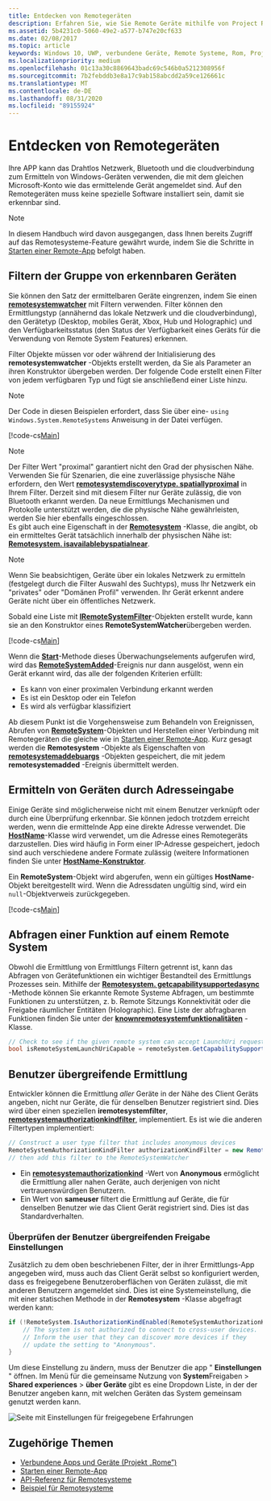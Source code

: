 ```yaml
---
title: Entdecken von Remotegeräten
description: Erfahren Sie, wie Sie Remote Geräte mithilfe von Project Rom aus Ihrer APP ermitteln.
ms.assetid: 5b4231c0-5060-49e2-a577-b747e20cf633
ms.date: 02/08/2017
ms.topic: article
keywords: Windows 10, UWP, verbundene Geräte, Remote Systeme, Rom, Project Rom
ms.localizationpriority: medium
ms.openlocfilehash: 01c13a30c8869643badc69c546b0a5212308956f
ms.sourcegitcommit: 7b2febddb3e8a17c9ab158abcdd2a59ce126661c
ms.translationtype: MT
ms.contentlocale: de-DE
ms.lasthandoff: 08/31/2020
ms.locfileid: "89155924"
---
```

# <a name="discover-remote-devices"></a>Entdecken von Remotegeräten
Ihre APP kann das Drahtlos Netzwerk, Bluetooth und die cloudverbindung zum Ermitteln von Windows-Geräten verwenden, die mit dem gleichen Microsoft-Konto wie das ermittelende Gerät angemeldet sind. Auf den Remotegeräten muss keine spezielle Software installiert sein, damit sie erkennbar sind.

> [!NOTE]
> In diesem Handbuch wird davon ausgegangen, dass Ihnen bereits Zugriff auf das Remotesysteme-Feature gewährt wurde, indem Sie die Schritte in [Starten einer Remote-App](launch-a-remote-app.md) befolgt haben.

## <a name="filter-the-set-of-discoverable-devices"></a>Filtern der Gruppe von erkennbaren Geräten
Sie können den Satz der ermittelbaren Geräte eingrenzen, indem Sie einen [**remotesystemwatcher**](/uwp/api/Windows.System.RemoteSystems.RemoteSystemWatcher) mit Filtern verwenden. Filter können den Ermittlungstyp (annähernd das lokale Netzwerk und die cloudverbindung), den Gerätetyp (Desktop, mobiles Gerät, Xbox, Hub und Holographic) und den Verfügbarkeitsstatus (den Status der Verfügbarkeit eines Geräts für die Verwendung von Remote System Features) erkennen.

Filter Objekte müssen vor oder während der Initialisierung des **remotesystemwatcher** -Objekts erstellt werden, da Sie als Parameter an ihren Konstruktor übergeben werden. Der folgende Code erstellt einen Filter von jedem verfügbaren Typ und fügt sie anschließend einer Liste hinzu.

> [!NOTE]
> Der Code in diesen Beispielen erfordert, dass Sie über eine- `using Windows.System.RemoteSystems` Anweisung in der Datei verfügen.

[!code-cs[Main](./code/DiscoverDevices/MainPage.xaml.cs#SnippetMakeFilterList)]

> [!NOTE]
> Der Filter Wert "proximal" garantiert nicht den Grad der physischen Nähe. Verwenden Sie für Szenarien, die eine zuverlässige physische Nähe erfordern, den Wert [**remotesystemdiscoverytype. spatiallyproximal**](/uwp/api/windows.system.remotesystems.remotesystemdiscoverytype) in Ihrem Filter. Derzeit sind mit diesem Filter nur Geräte zulässig, die von Bluetooth erkannt werden. Da neue Ermittlungs Mechanismen und Protokolle unterstützt werden, die die physische Nähe gewährleisten, werden Sie hier ebenfalls eingeschlossen.  
Es gibt auch eine Eigenschaft in der [**Remotesystem**](/uwp/api/Windows.System.RemoteSystems.RemoteSystem) -Klasse, die angibt, ob ein ermitteltes Gerät tatsächlich innerhalb der physischen Nähe ist: [**Remotesystem. isavailablebyspatialnear**](/uwp/api/Windows.System.RemoteSystems.RemoteSystem.IsAvailableByProximity).

> [!NOTE]
> Wenn Sie beabsichtigen, Geräte über ein lokales Netzwerk zu ermitteln (festgelegt durch die Filter Auswahl des Suchtyps), muss Ihr Netzwerk ein "privates" oder "Domänen Profil" verwenden. Ihr Gerät erkennt andere Geräte nicht über ein öffentliches Netzwerk.

Sobald eine Liste mit [**IRemoteSystemFilter**](/uwp/api/Windows.System.RemoteSystems.IRemoteSystemFilter)-Objekten erstellt wurde, kann sie an den Konstruktor eines **RemoteSystemWatcher**übergeben werden.

[!code-cs[Main](./code/DiscoverDevices/MainPage.xaml.cs#SnippetCreateWatcher)]

Wenn die [**Start**](/uwp/api/windows.system.remotesystems.remotesystemwatcher.start)-Methode dieses Überwachungselements aufgerufen wird, wird das [**RemoteSystemAdded**](/uwp/api/windows.system.remotesystems.remotesystemwatcher.remotesystemadded)-Ereignis nur dann ausgelöst, wenn ein Gerät erkannt wird, das alle der folgenden Kriterien erfüllt:
* Es kann von einer proximalen Verbindung erkannt werden
* Es ist ein Desktop oder ein Telefon
* Es wird als verfügbar klassifiziert

Ab diesem Punkt ist die Vorgehensweise zum Behandeln von Ereignissen, Abrufen von [**RemoteSystem**](/uwp/api/Windows.System.RemoteSystems.RemoteSystem)-Objekten und Herstellen einer Verbindung mit Remotegeräten die gleiche wie in [Starten einer Remote-App](launch-a-remote-app.md). Kurz gesagt werden die **Remotesystem** -Objekte als Eigenschaften von [**remotesystemaddebuargs**](/uwp/api/Windows.System.RemoteSystems.RemoteSystemAddedEventArgs) -Objekten gespeichert, die mit jedem **remotesystemadded** -Ereignis übermittelt werden.

## <a name="discover-devices-by-address-input"></a>Ermitteln von Geräten durch Adresseingabe
Einige Geräte sind möglicherweise nicht mit einem Benutzer verknüpft oder durch eine Überprüfung erkennbar. Sie können jedoch trotzdem erreicht werden, wenn die ermittelnde App eine direkte Adresse verwendet. Die [**HostName**](/uwp/api/windows.networking.hostname)-Klasse wird verwendet, um die Adresse eines Remotegeräts darzustellen. Dies wird häufig in Form einer IP-Adresse gespeichert, jedoch sind auch verschiedene andere Formate zulässig (weitere Informationen finden Sie unter [**HostName-Konstruktor**](/uwp/api/windows.networking.hostname.-ctor).

Ein **RemoteSystem**-Objekt wird abgerufen, wenn ein gültiges **HostName**-Objekt bereitgestellt wird. Wenn die Adressdaten ungültig sind, wird ein `null`-Objektverweis zurückgegeben.

[!code-cs[Main](./code/DiscoverDevices/MainPage.xaml.cs#SnippetFindByHostName)]

## <a name="querying-a-capability-on-a-remote-system"></a>Abfragen einer Funktion auf einem Remote System

Obwohl die Ermittlung von Ermittlungs Filtern getrennt ist, kann das Abfragen von Gerätefunktionen ein wichtiger Bestandteil des Ermittlungs Prozesses sein. Mithilfe der [**Remotesystem. getcapabilitysupportedasync**](/uwp/api/windows.system.remotesystems.remotesystem.GetCapabilitySupportedAsync) -Methode können Sie erkannte Remote Systeme Abfragen, um bestimmte Funktionen zu unterstützen, z. b. Remote Sitzungs Konnektivität oder die Freigabe räumlicher Entitäten (Holographic). Eine Liste der abfragbaren Funktionen finden Sie unter der [**knownremotesystemfunktionalitäten**](/uwp/api/windows.system.remotesystems.knownremotesystemcapabilities) -Klasse.

```csharp
// Check to see if the given remote system can accept LaunchUri requests
bool isRemoteSystemLaunchUriCapable = remoteSystem.GetCapabilitySupportedAsync(KnownRemoteSystemCapabilities.LaunchUri);
```

## <a name="cross-user-discovery"></a>Benutzer übergreifende Ermittlung

Entwickler können die Ermittlung _aller_ Geräte in der Nähe des Client Geräts angeben, nicht nur Geräte, die für denselben Benutzer registriert sind. Dies wird über einen speziellen **iremotesystemfilter**, [**remotesystemauthorizationkindfilter**](/uwp/api/windows.system.remotesystems.remotesystemauthorizationkindfilter), implementiert. Es ist wie die anderen Filtertypen implementiert:

```csharp
// Construct a user type filter that includes anonymous devices
RemoteSystemAuthorizationKindFilter authorizationKindFilter = new RemoteSystemAuthorizationKindFilter(RemoteSystemAuthorizationKind.Anonymous);
// then add this filter to the RemoteSystemWatcher
```

* Ein [**remotesystemauthorizationkind**](/uwp/api/windows.system.remotesystems.remotesystemauthorizationkind) -Wert von **Anonymous** ermöglicht die Ermittlung aller nahen Geräte, auch derjenigen von nicht vertrauenswürdigen Benutzern.
* Ein Wert von **sameuser** filtert die Ermittlung auf Geräte, die für denselben Benutzer wie das Client Gerät registriert sind. Dies ist das Standardverhalten.

### <a name="checking-the-cross-user-sharing-settings"></a>Überprüfen der Benutzer übergreifenden Freigabe Einstellungen

Zusätzlich zu dem oben beschriebenen Filter, der in ihrer Ermittlungs-App angegeben wird, muss auch das Client Gerät selbst so konfiguriert werden, dass es freigegebene Benutzeroberflächen von Geräten zulässt, die mit anderen Benutzern angemeldet sind. Dies ist eine Systemeinstellung, die mit einer statischen Methode in der **Remotesystem** -Klasse abgefragt werden kann:

```csharp
if (!RemoteSystem.IsAuthorizationKindEnabled(RemoteSystemAuthorizationKind.Anonymous)) {
    // The system is not authorized to connect to cross-user devices. 
    // Inform the user that they can discover more devices if they
    // update the setting to "Anonymous".
}
```

Um diese Einstellung zu ändern, muss der Benutzer die app " **Einstellungen** " öffnen. Im Menü für die gemeinsame Nutzung von **System**Freigaben  >  **Shared experiences**  >  **über Geräte** gibt es eine Dropdown Liste, in der der Benutzer angeben kann, mit welchen Geräten das System gemeinsam genutzt werden kann.

![Seite mit Einstellungen für freigegebene Erfahrungen](images/shared-experiences-settings.png)

## <a name="related-topics"></a>Zugehörige Themen
* [Verbundene Apps und Geräte (Projekt „Rome”)](connected-apps-and-devices.md)
* [Starten einer Remote-App](launch-a-remote-app.md)
* [API-Referenz für Remotesysteme](/uwp/api/Windows.System.RemoteSystems)
* [Beispiel für Remotesysteme](https://github.com/Microsoft/Windows-universal-samples/tree/dev/Samples/RemoteSystems)